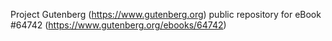 Project Gutenberg (https://www.gutenberg.org) public repository for
eBook #64742 (https://www.gutenberg.org/ebooks/64742)
